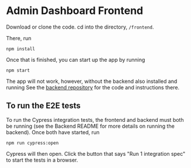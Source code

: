 # Admin Dashboard Frontend

Download or clone the code. cd into the directory, `/frontend`.

There, run

`npm install`

Once that is finished, you can start up the app by running

`npm start`

The app will not work, however, without the backend also installed and running
See the [backend repository](https://github.com/Jakedalus/admin-dashboard-backend/tree/main) for the code and instructions there.

## To run the E2E tests

To run the Cypress integration tests, the frontend and backend must both be running (see the Backend README for more details on 
running the backend). Once both have started, run

`npm run cypress:open`

Cypress will then open. Click the button that says "Run 1 integration spec" to start the tests in a browser.

